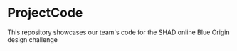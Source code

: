# ProjectCode

This repository showcases our team's code for the SHAD online Blue Origin design challenge
